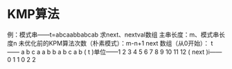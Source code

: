 


# KMP算法
例：模式串——t=abcaabbabcab
求next、nextval数组
主串长度：m、模式串长度n
未优化前的KPM算法次数（朴素模式）：m-n+1
next 数组（从0开始）：
t      ——     a b c a a b b a b c a b
     ( t )单位——1 2 3  4 5 6 7 8 9 10 11 12
( next )i—— 0 1 1 0 2 2
  

<!--stackedit_data:
eyJoaXN0b3J5IjpbLTU5MDE4NjE1NSwtMTY4NzkyNjM3OF19
-->
